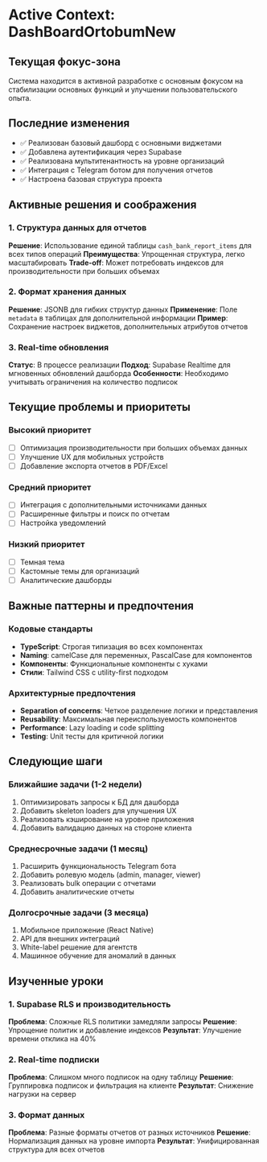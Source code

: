 # Active Context: DashBoardOrtobumNew

## Текущая фокус-зона
Система находится в активной разработке с основным фокусом на стабилизации основных функций и улучшении пользовательского опыта.

## Последние изменения
- ✅ Реализован базовый дашборд с основными виджетами
- ✅ Добавлена аутентификация через Supabase
- ✅ Реализована мультитенантность на уровне организаций
- ✅ Интеграция с Telegram ботом для получения отчетов
- ✅ Настроена базовая структура проекта

## Активные решения и соображения

### 1. Структура данных для отчетов
**Решение**: Использование единой таблицы `cash_bank_report_items` для всех типов операций
**Преимущества**: Упрощенная структура, легко масштабировать
**Trade-off**: Может потребовать индексов для производительности при больших объемах

### 2. Формат хранения данных
**Решение**: JSONB для гибких структур данных
**Применение**: Поле `metadata` в таблицах для дополнительной информации
**Пример**: Сохранение настроек виджетов, дополнительных атрибутов отчетов

### 3. Real-time обновления
**Статус**: В процессе реализации
**Подход**: Supabase Realtime для мгновенных обновлений дашборда
**Особенности**: Необходимо учитывать ограничения на количество подписок

## Текущие проблемы и приоритеты

### Высокий приоритет
- [ ] Оптимизация производительности при больших объемах данных
- [ ] Улучшение UX для мобильных устройств
- [ ] Добавление экспорта отчетов в PDF/Excel

### Средний приоритет
- [ ] Интеграция с дополнительными источниками данных
- [ ] Расширенные фильтры и поиск по отчетам
- [ ] Настройка уведомлений

### Низкий приоритет
- [ ] Темная тема
- [ ] Кастомные темы для организаций
- [ ] Аналитические дашборды

## Важные паттерны и предпочтения

### Кодовые стандарты
- **TypeScript**: Строгая типизация во всех компонентах
- **Naming**: camelCase для переменных, PascalCase для компонентов
- **Компоненты**: Функциональные компоненты с хуками
- **Стили**: Tailwind CSS с utility-first подходом

### Архитектурные предпочтения
- **Separation of concerns**: Четкое разделение логики и представления
- **Reusability**: Максимальная переиспользуемость компонентов
- **Performance**: Lazy loading и code splitting
- **Testing**: Unit тесты для критичной логики

## Следующие шаги

### Ближайшие задачи (1-2 недели)
1. Оптимизировать запросы к БД для дашборда
2. Добавить skeleton loaders для улучшения UX
3. Реализовать кэширование на уровне приложения
4. Добавить валидацию данных на стороне клиента

### Среднесрочные задачи (1 месяц)
1. Расширить функциональность Telegram бота
2. Добавить ролевую модель (admin, manager, viewer)
3. Реализовать bulk операции с отчетами
4. Добавить аналитические отчеты

### Долгосрочные задачи (3 месяца)
1. Мобильное приложение (React Native)
2. API для внешних интеграций
3. White-label решение для агентств
4. Машинное обучение для аномалий в данных

## Изученные уроки

### 1. Supabase RLS и производительность
**Проблема**: Сложные RLS политики замедляли запросы
**Решение**: Упрощение политик и добавление индексов
**Результат**: Улучшение времени отклика на 40%

### 2. Real-time подписки
**Проблема**: Слишком много подписок на одну таблицу
**Решение**: Группировка подписок и фильтрация на клиенте
**Результат**: Снижение нагрузки на сервер

### 3. Формат данных
**Проблема**: Разные форматы отчетов от разных источников
**Решение**: Нормализация данных на уровне импорта
**Результат**: Унифицированная структура для всех отчетов
